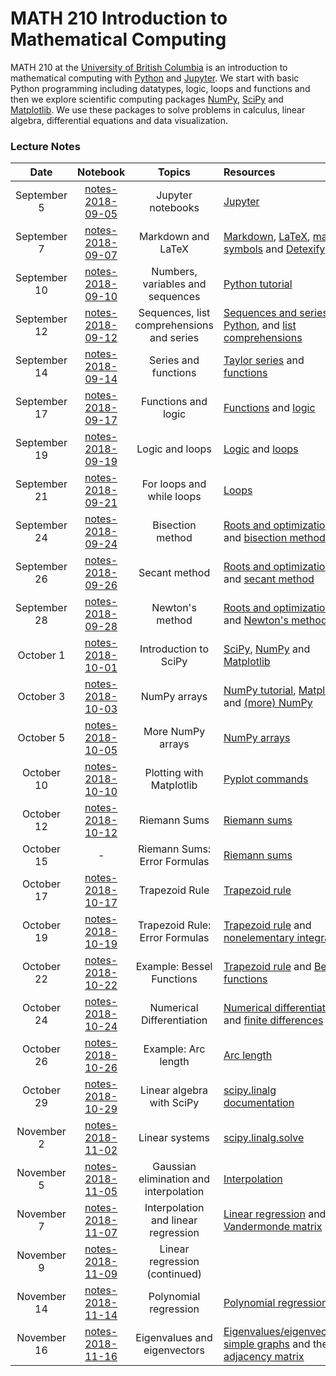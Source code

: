 # MATH 210 Introduction to Mathematical Computing

MATH 210 at the [University of British Columbia](http://www.math.ubc.ca) is an introduction to mathematical computing with [Python](https://www.python.org/) and [Jupyter](http://jupyter.org/). We start with basic Python programming including datatypes, logic, loops and functions and then we explore scientific computing packages [NumPy](http://www.numpy.org/), [SciPy](https://scipy.org/) and [Matplotlib](https://matplotlib.org/). We use these packages to solve problems in calculus, linear algebra, differential equations and data visualization.

### Lecture Notes

| Date | Notebook | Topics | Resources |
| :---: | :---: | :---: | :--- |
| September 5 | [notes-2018-09-05](notes-week-01/notes-2018-09-05.ipynb) | Jupyter notebooks | [Jupyter](https://jupyter.org) |
| September 7 | [notes-2018-09-07](notes-week-01/notes-2018-09-07.ipynb) |  Markdown and LaTeX | [Markdown](https://daringfireball.net/projects/markdown/), [LaTeX](https://en.wikibooks.org/wiki/LaTeX), [math symbols](https://en.wikibooks.org/wiki/LaTeX/Mathematics#Symbols) and [Detexify](http://detexify.kirelabs.org/classify.html) |
| September 10 | [notes-2018-09-10](notes-week-02/notes-2018-09-10.ipynb) |  Numbers, variables and sequences | [Python tutorial](https://docs.python.org/3/tutorial/introduction.html) |
| September 12 | [notes-2018-09-12](notes-week-02/notes-2018-09-12.ipynb) |  Sequences, list comprehensions and series | [Sequences and series in Python](http://www.math.ubc.ca/~pwalls/math-python/python/sequences/), and [list comprehensions](https://docs.python.org/3/tutorial/datastructures.html#list-comprehensions) |
| September 14 | [notes-2018-09-14](notes-week-02/notes-2018-09-14.ipynb) |  Series and functions | [Taylor series](https://en.wikipedia.org/wiki/Taylor_series) and [functions](http://www.math.ubc.ca/~pwalls/math-python/python/functions/) |
| September 17 | [notes-2018-09-17](notes-week-03/notes-2018-09-17.ipynb) |  Functions and logic | [Functions](http://www.math.ubc.ca/~pwalls/math-python/python/functions/) and [logic](http://www.math.ubc.ca/~pwalls/math-python/python/logic/) |
| September 19 | [notes-2018-09-19](notes-week-03/notes-2018-09-19.ipynb) |  Logic and loops | [Logic](http://www.math.ubc.ca/~pwalls/math-python/python/logic/) and [loops](http://www.math.ubc.ca/~pwalls/math-python/python/loops/) |
| September 21 | [notes-2018-09-21](notes-week-03/notes-2018-09-21.ipynb) |  For loops and while loops | [Loops](http://www.math.ubc.ca/~pwalls/math-python/python/loops/) |
| September 24 | [notes-2018-09-24](notes-week-04/notes-2018-09-24.ipynb) |  Bisection method | [Roots and optimization](http://www.math.ubc.ca/~pwalls/math-python/roots-optimization/root-finding/) and [bisection method](https://en.wikipedia.org/wiki/Bisection_method) |
| September 26 | [notes-2018-09-26](notes-week-04/notes-2018-09-26.ipynb) |  Secant method | [Roots and optimization](http://www.math.ubc.ca/~pwalls/math-python/roots-optimization/root-finding/) and [secant method](https://en.wikipedia.org/wiki/Secant_method) |
| September 28 | [notes-2018-09-28](notes-week-04/notes-2018-09-28.ipynb) |  Newton's method | [Roots and optimization](http://www.math.ubc.ca/~pwalls/math-python/roots-optimization/root-finding/) and [Newton's method](https://en.wikipedia.org/wiki/Newton%27s_method) |
| October 1 | [notes-2018-10-01](notes-week-05/notes-2018-10-01.ipynb) |  Introduction to SciPy  | [SciPy](https://scipy.org/), [NumPy](http://www.numpy.org/) and [Matplotlib](https://matplotlib.org/) |
| October 3 | [notes-2018-10-03](notes-week-05/notes-2018-10-03.ipynb) |  NumPy arrays  | [NumPy tutorial](https://docs.scipy.org/doc/numpy/user/quickstart.html), [Matplotlib](https://matplotlib.org/) and [(more) NumPy](http://www.math.ubc.ca/~pwalls/math-python/scipy/numpy/) |
| October 5 | [notes-2018-10-05](notes-week-05/notes-2018-10-05.ipynb) | More NumPy arrays | [NumPy arrays](https://docs.scipy.org/doc/numpy-1.15.1/reference/arrays.html) |
| October 10 | [notes-2018-10-10](notes-week-06/notes-2018-10-10.ipynb) | Plotting with Matplotlib | [Pyplot commands](https://matplotlib.org/api/pyplot_summary.html) |
| October 12 | [notes-2018-10-12](notes-week-06/notes-2018-10-12.ipynb) | Riemann Sums | [Riemann sums](http://www.math.ubc.ca/~pwalls/math-python/integration/riemann-sums/) |
| October 15 | - | Riemann Sums: Error Formulas | [Riemann sums](http://www.math.ubc.ca/~pwalls/math-python/integration/riemann-sums/)   |
| October 17 | [notes-2018-10-17](notes-week-07/notes-2018-10-17.ipynb) | Trapezoid Rule | [Trapezoid rule](http://www.math.ubc.ca/~pwalls/math-python/integration/trapezoid-rule/)   |
| October 19 | [notes-2018-10-19](notes-week-07/notes-2018-10-19.ipynb) | Trapezoid Rule: Error Formulas | [Trapezoid rule](http://www.math.ubc.ca/~pwalls/math-python/integration/trapezoid-rule/) and [nonelementary integrals](https://en.wikipedia.org/wiki/Nonelementary_integral) |
| October 22 | [notes-2018-10-22](notes-week-08/notes-2018-10-22.ipynb) | Example: Bessel Functions | [Trapezoid rule](http://www.math.ubc.ca/~pwalls/math-python/integration/trapezoid-rule/) and [Bessel functions](https://en.wikipedia.org/wiki/Bessel_function) |
| October 24 | [notes-2018-10-24](notes-week-08/notes-2018-10-24.ipynb) | Numerical Differentiation | [Numerical differentiation](http://www.math.ubc.ca/~pwalls/math-python/differentiation/) and [finite differences](https://en.wikipedia.org/wiki/Finite_difference) |
| October 26 | [notes-2018-10-26](notes-week-08/notes-2018-10-26.ipynb) | Example: Arc length | [Arc length](https://en.wikipedia.org/wiki/Arc_length) |
| October 29 | [notes-2018-10-29](notes-week-09/notes-2018-10-29.ipynb) | Linear algebra with SciPy | [scipy.linalg documentation](https://docs.scipy.org/doc/scipy/reference/linalg.html) |
| November 2 | [notes-2018-11-02](notes-week-09/notes-2018-11-02.ipynb) | Linear systems | [scipy.linalg.solve](https://docs.scipy.org/doc/scipy/reference/generated/scipy.linalg.solve.html#scipy.linalg.solve) |
| November 5 | [notes-2018-11-05](notes-week-10/notes-2018-11-05.ipynb) | Gaussian elimination and interpolation | [Interpolation](https://en.wikipedia.org/wiki/Polynomial_interpolation) |
| November 7 | [notes-2018-11-07](notes-week-10/notes-2018-11-07.ipynb) | Interpolation and linear regression | [Linear regression](https://en.wikipedia.org/wiki/Linear_regression) and [Vandermonde matrix](https://en.wikipedia.org/wiki/Vandermonde_matrix) |
| November 9 | [notes-2018-11-09](notes-week-10/notes-2018-11-09.ipynb) | Linear regression (continued) | |
| November 14 | [notes-2018-11-14](notes-week-11/notes-2018-11-14.ipynb) | Polynomial regression | [Polynomial regression](https://en.wikipedia.org/wiki/Polynomial_regression) |
| November 16 | [notes-2018-11-16](notes-week-11/notes-2018-11-16.ipynb) | Eigenvalues and eigenvectors | [Eigenvalues/eigenvectors](https://en.wikipedia.org/wiki/Eigenvalues_and_eigenvectors), [simple graphs](https://en.wikipedia.org/wiki/Graph_(discrete_mathematics)) and the [adjacency matrix](https://en.wikipedia.org/wiki/Adjacency_matrix) |